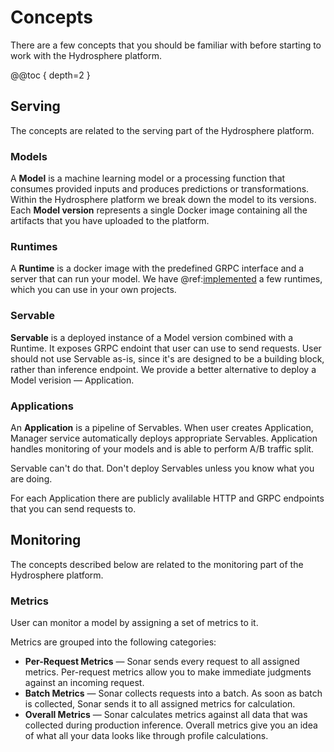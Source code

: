 # Concepts

There are a few concepts that you should be familiar with before starting to work with the Hydrosphere platform.

@@toc { depth=2 }


## Serving 

The concepts are related to the serving part of the Hydrosphere platform. 

### Models

A **Model** is a machine learning model or a processing function that consumes provided inputs and produces predictions or transformations. Within the Hydrosphere platform we break down the model to its versions. Each **Model version** represents a single Docker image containing all the artifacts that you have uploaded to the platform. 

### Runtimes

A **Runtime** is a docker image with the predefined GRPC interface and a server that can run your model. 
We have @ref:[implemented](../reference/runtimes.md) a few runtimes, which you can use in your own projects.

### Servable

**Servable** is a deployed instance of a Model version combined with a Runtime.
It exposes GRPC endoint that user can use to send requests.
User should not use Servable as-is, since it's are designed to be a building block, rather than inference endpoint.
We provide a better alternative to deploy a Model verision — Application.

### Applications

An **Application** is a pipeline of Servables.
When user creates Application, Manager service automatically deploys appropriate Servables.
Application handles monitoring of your models and is able to perform A/B traffic split. 

Servable can't do that. Don't deploy Servables unless you know what you are doing.

For each Application there are publicly avalilable HTTP and GRPC endpoints that you can send requests to.


## Monitoring 

The concepts described below are related to the monitoring part of the Hydrosphere platform. 

### Metrics 

User can monitor a model by assigning a set of metrics to it.

Metrics are grouped into the following categories: 

- **Per-Request Metrics** — Sonar sends every request to all assigned metrics. Per-request metrics allow you to make immediate judgments against an incoming request.
- **Batch Metrics** — Sonar collects requests into a batch. As soon as batch is collected, Sonar sends it to all assigned metrics for calculation.
- **Overall Metrics** — Sonar calculates metrics against all data that was collected during production inference. Overall metrics give you an idea of what all your data looks like through profile calculations. 